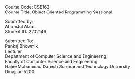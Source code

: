 <p>Course Code: CSE162<br>
Course Title: Object Oriented Programming Sessional</p>

<p>Submitted by: <br>
Ahmedul Alam<br>
Student ID: 2202146</p>

<p>Submitted To:<br>
Pankaj Bhowmik<br>
Lecturer<br>
Department of Computer Science and Engineering,<br>
Faculty of Computer Science and Engineering<br>
Hajee Mohammad Danesh Science and Technology University<br>
Dinajpur-5200.</p>
